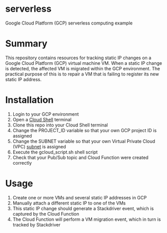 # serverless
Google Cloud Platform (GCP) serverless computing example

# Summary
This repository contains resources for tracking static IP changes on a Google Cloud Platform (GCP) virtual machine VM. When a static IP change is detected, the affected VM is migrated within the GCP environment. The practical purpose of this is to repair a VM that is failing to register its new static IP address.

# Installation
1. Login to your GCP environment
2. Open a [Cloud Shell](https://cloud.google.com/shell/docs/using-cloud-shell) terminal
3. Clone this repo into your Cloud Shell terminal
4. Change the PROJECT_ID variable so that your own GCP project ID is assigned
5. Change the SUBNET variable so that your own Virtual Private Cloud (VPC) [subnet](https://cloud.google.com/vpc/docs/using-vpc) is assigned
6. Execute the gcloud_script.sh shell script
7. Check that your Pub/Sub topic and Cloud Function were created correctly

# Usage
1. Create one or more VMs and several static IP addresses in GCP
2. Manually attach a different static IP to one of the VMs
3. This static IP change should generate a Stackdriver event, which is captured by the Cloud Function
4. The Cloud Function will perform a VM migration event, which in turn is tracked by Stackdriver
